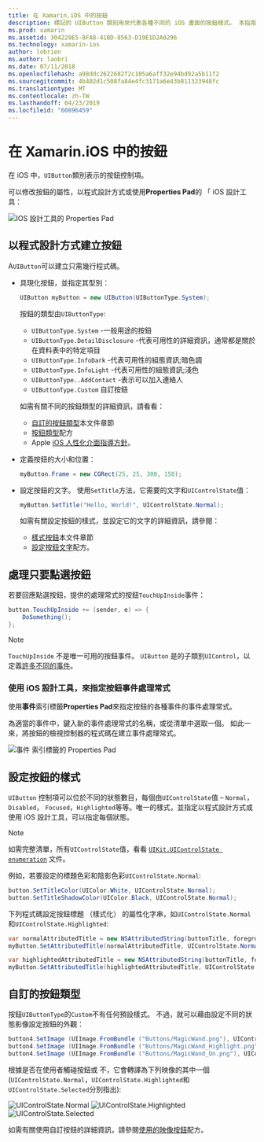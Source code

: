 ```yaml
---
title: 在 Xamarin.iOS 中的按鈕
description: 標記的 UIButton 類別用來代表各種不同的 iOS 畫面的按鈕樣式。 本指南介紹在 iOS 中的按鈕所使用的不同選項。
ms.prod: xamarin
ms.assetid: 304229E5-8FA8-41BD-8563-D19E1D2A0296
ms.technology: xamarin-ios
author: lobrien
ms.author: laobri
ms.date: 07/11/2018
ms.openlocfilehash: a98ddc2622682f2c105a6aff32e94bd92a5b11f2
ms.sourcegitcommit: 4b402d1c508fa84e4fc3171a6e43b811323948fc
ms.translationtype: MT
ms.contentlocale: zh-TW
ms.lasthandoff: 04/23/2019
ms.locfileid: "60896459"
---
```

# <a name="buttons-in-xamarinios"></a>在 Xamarin.iOS 中的按鈕

在 iOS 中，`UIButton`類別表示的按鈕控制項。

可以修改按鈕的屬性，以程式設計方式或使用**Properties Pad**的 「 iOS 設計工具：

![IOS 設計工具的 Properties Pad](buttons-images/properties.png "Properties Pad 的 「 iOS 設計工具")

## <a name="creating-a-button-programmatically"></a>以程式設計方式建立按鈕

A`UIButton`可以建立只需幾行程式碼。

- 具現化按鈕，並指定其型別：

  ```csharp
  UIButton myButton = new UIButton(UIButtonType.System);
  ```

  按鈕的類型由`UIButtonType`:

  - `UIButtonType.System` -一般用途的按鈕
  - `UIButtonType.DetailDisclosure` -代表可用性的詳細資訊，通常都是關於在資料表中的特定項目
  - `UIButtonType.InfoDark` -代表可用性的組態資訊;暗色調
  - `UIButtonType.InfoLight` -代表可用性的組態資訊;淺色
  - `UIButtonType..AddContact` -表示可以加入連絡人
  - `UIButtonType.Custom` 自訂按鈕

  如需有關不同的按鈕類型的詳細資訊，請看看：
  
  - [自訂的按鈕類型](#custom-button-types)本文件章節
  - [按鈕類型](https://github.com/xamarin/recipes/tree/master/Recipes/ios/standard_controls/buttons/create_different_types_of_buttons)配方
  - Apple [iOS 人性化介面指導方針](https://developer.apple.com/design/human-interface-guidelines/ios/controls/buttons/)。

- 定義按鈕的大小和位置：

  ```csharp
  myButton.Frame = new CGRect(25, 25, 300, 150);
  ```

- 設定按鈕的文字。 使用`SetTitle`方法，它需要的文字和`UIControlState`值：

  ```csharp
  myButton.SetTitle("Hello, World!", UIControlState.Normal);
  ```

  如需有關設定按鈕的樣式，並設定它的文字的詳細資訊，請參閱：

  - [樣式按鈕](#styling-a-button)本文件章節
  - [設定按鈕文字](https://github.com/xamarin/recipes/tree/master/Recipes/ios/standard_controls/buttons/set_button_text)配方。

## <a name="handling-a-button-tap"></a>處理只要點選按鈕

若要回應點選按鈕，提供的處理常式的按鈕`TouchUpInside`事件：

```csharp
button.TouchUpInside += (sender, e) => {
    DoSomething();
};
```

> [!NOTE]
> `TouchUpInside` 不是唯一可用的按鈕事件。 `UIButton` 是的子類別`UIControl`，以定義[許多不同的事件](xref:UIKit.UIControlEvent)。

### <a name="using-the-ios-designer-to-specify-button-event-handlers"></a>使用 iOS 設計工具，來指定按鈕事件處理常式

使用**事件**索引標籤**Properties Pad**來指定按鈕的各種事件的事件處理常式。

為適當的事件中，鍵入新的事件處理常式的名稱，或從清單中選取一個。 如此一來，將按鈕的檢視控制器的程式碼在建立事件處理常式。

![事件 索引標籤的 Properties Pad](buttons-images/image1.png "事件 索引標籤的 屬性 面板")

## <a name="styling-a-button"></a>設定按鈕的樣式

`UIButton` 控制項可以位於不同的狀態數目，每個由`UIControlState`值 – `Normal`， `Disabled`， `Focused`，`Highlighted`等等。唯一的樣式，並指定以程式設計方式或使用 iOS 設計工具，可以指定每個狀態。

> [!NOTE]
> 如需完整清單，所有`UIControlState`值，看看 [`UIKit.UIControlState enumeration`](xref:UIKit.UIControlState)
> 文件。

例如，若要設定的標題色彩和陰影色彩`UIControlState.Normal`:

```csharp
button.SetTitleColor(UIColor.White, UIControlState.Normal);
button.SetTitleShadowColor(UIColor.Black, UIControlState.Normal);
```

下列程式碼設定按鈕標題 （樣式化） 的屬性化字串，如`UIControlState.Normal`和`UIControlState.Highlighted`:

```csharp
var normalAttributedTitle = new NSAttributedString(buttonTitle, foregroundColor: UIColor.Blue, strikethroughStyle: NSUnderlineStyle.Single);
myButton.SetAttributedTitle(normalAttributedTitle, UIControlState.Normal);

var highlightedAttributedTitle = new NSAttributedString(buttonTitle, foregroundColor: UIColor.Green, strikethroughStyle: NSUnderlineStyle.Thick);
myButton.SetAttributedTitle(highlightedAttributedTitle, UIControlState.Highlighted);
```

## <a name="custom-button-types"></a>自訂的按鈕類型

按鈕`UIButtonType`的`Custom`不有任何預設樣式。 不過，就可以藉由設定不同的狀態影像設定按鈕的外觀：

```csharp
button4.SetImage (UIImage.FromBundle ("Buttons/MagicWand.png"), UIControlState.Normal);
button4.SetImage (UIImage.FromBundle ("Buttons/MagicWand_Highlight.png"), UIControlState.Highlighted);
button4.SetImage (UIImage.FromBundle ("Buttons/MagicWand_On.png"), UIControlState.Selected);
```

根據是否在使用者觸碰按鈕或 不，它會轉譯為下列映像的其中一個 (`UIControlState.Normal`，`UIControlState.Highlighted`和`UIControlState.Selected`分別指出):

![UIControlState.Normal](buttons-images/image22.png "UIControlState.Normal")
![UIControlState.Highlighted](buttons-images/image23.png "UIControlState.Highlighted")
![UIControlState.Selected](buttons-images/image24.png "UIControlState.Selected")

如需有關使用自訂按鈕的詳細資訊，請參閱[使用的映像按鈕](https://github.com/xamarin/recipes/tree/master/Recipes/ios/standard_controls/buttons/use_an_image_for_a_button)配方。

